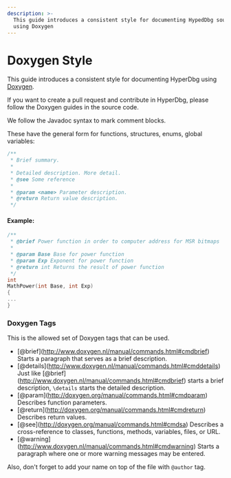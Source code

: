```yaml
---
description: >-
  This guide introduces a consistent style for documenting HypedDbg source code
  using Doxygen
---
```


# Doxygen Style

 This guide introduces a consistent style for documenting HyperDbg using [Doxygen](http://www.doxygen.org/).

If you want to create a pull request and contribute in HyperDbg, please follow the Doxygen guides in the source code.

We follow the Javadoc syntax to mark comment blocks. 

These have the general form for functions, structures, enums, global variables:

```c
/**
 * Brief summary.
 *
 * Detailed description. More detail.
 * @see Some reference
 *
 * @param <name> Parameter description.
 * @return Return value description.
 */
```

#### Example:

```c
/**
 * @brief Power function in order to computer address for MSR bitmaps
 * 
 * @param Base Base for power function
 * @param Exp Exponent for power function
 * @return int Returns the result of power function
 */
int
MathPower(int Base, int Exp)
{
...
}
```

### Doxygen Tags

This is the allowed set of Doxygen tags that can be used.

* \[@brief](http://www.doxygen.nl/manual/commands.html#cmdbrief)[ ](http://www.doxygen.nl/manual/commands.html#cmdbrief)Starts a paragraph that serves as a brief description.
* \[@details](http://www.doxygen.nl/manual/commands.html#cmddetails)  Just like \[@brief](http://www.doxygen.nl/manual/commands.html#cmdbrief) starts a brief description, `\details` starts the detailed description.
* \[@param](http://doxygen.org/manual/commands.html#cmdparam) Describes function parameters.
* \[@return](http://doxygen.org/manual/commands.html#cmdreturn) Describes return values.
* \[@see](http://doxygen.org/manual/commands.html#cmdsa) Describes a cross-reference to classes, functions, methods, variables, files, or URL.
* \[@warning](http://www.doxygen.nl/manual/commands.html#cmdwarning) Starts a paragraph where one or more warning messages may be entered.

Also, don't forget to add your name on top of the file with `@author` tag.

